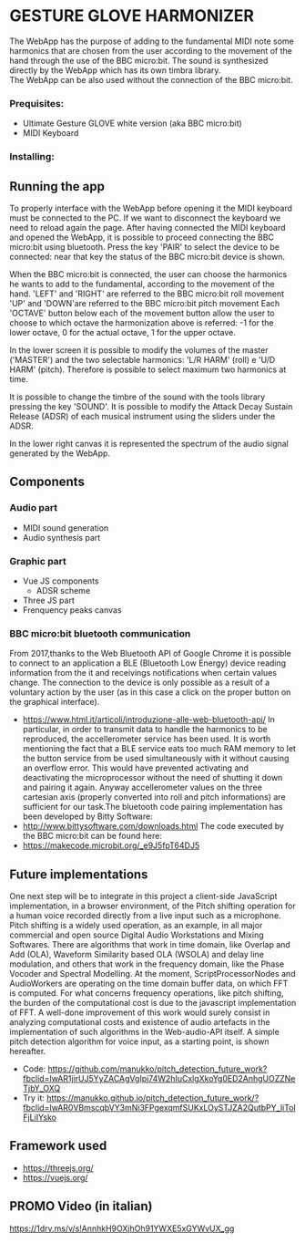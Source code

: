 # GESTURE GLOVE HARMONIZER

The WebApp has the purpose of adding to the fundamental MIDI note some harmonics that are chosen from the user according to the movement of the hand through the use of the BBC micro:bit.
The sound is synthesized directly by the WebApp which has its own timbra library.  
The WebApp can be also used without the connection of the BBC micro:bit.


### Prequisites:
- Ultimate Gesture GLOVE white version (aka BBC micro:bit)
- MIDI Keyboard

### Installing:

## Running the app
To properly interface with the WebApp before opening it the MIDI keyboard must be connected to the PC. If we want to disconnect the keyboard we need to reload again the page. 
After having connected the MIDI keyboard and opened the WebApp, it is possible to proceed connecting the BBC micro:bit using bluetooth.
Press the key 'PAIR' to select the device to be connected: near that key the status of the BBC micro:bit device is shown.

When the BBC micro:bit is connected, the user can choose the harmonics he wants to add to the fundamental, according to the movement of the hand.
'LEFT' and 'RIGHT' are referred to the BBC micro:bit roll movement
'UP' and 'DOWN'are referred to the BBC micro:bit pitch movement
Each 'OCTAVE' button below each of the movement button allow the user to choose to which octave the harmonization above is referred:
-1 for the lower octave, 0 for the actual octave, 1 for the upper octave.

In the lower screen it is possible to modify the volumes of the master ('MASTER') and the two selectable harmonics: 'L/R HARM' (roll)
e 'U/D HARM' (pitch). Therefore is possible to select maximum two harmonics at time.

It is possible to change the timbre of the sound with the tools library pressing the key 'SOUND'.
It is possible to modify the Attack Decay Sustain Release (ADSR) of each musical instrument using the sliders
under the ADSR.

In the lower right canvas it is represented the spectrum of the audio signal generated by the WebApp.

## Components
### Audio part
- MIDI sound generation
- Audio synthesis part

### Graphic part
- Vue JS components
  - ADSR scheme
- Three JS part
- Frenquency peaks canvas

### BBC micro:bit bluetooth communication
From 2017,thanks to the Web Bluetooth API of Google Chrome it is possible to connect to an application a BLE (Bluetooth Low Energy) device reading information from the it and receivings notifications when certain values change. The connection to the device is only possible as a  result of a voluntary action by the user (as in this case a click on the proper button on the graphical interface).
- https://www.html.it/articoli/introduzione-alle-web-bluetooth-api/
In particular, in order to transmit data to handle the harmonics to be reproduced, the accellerometer service has been used. It is worth mentioning the fact that a BLE service eats too much RAM memory to let the button service from be used simultaneously with it without causing an overflow error. This would have prevented activating and deactivating the microprocessor without the need of shutting it down and pairing it again. Anyway accellerometer values on the three cartesian axis (properly converted into roll and pitch informations) are sufficient for our task.The bluetooth code pairing implementation has been developed by Bitty Software:
- http://www.bittysoftware.com/downloads.html
The code executed by the BBC micro:bit can be found here:
- https://makecode.microbit.org/_e9J5fpT64DJ5

## Future implementations
One next step will be to integrate in this project a client-side JavaScript implementation, in a browser environment, of the Pitch shifting operation for a human voice recorded directly from a live input such as a microphone. Pitch shifting is a widely used operation, as an example, in all major commercial and open source Digital Audio Workstations and Mixing Softwares. There are algorithms that work in time domain, like Overlap and Add (OLA), Waveform Similarity based OLA (WSOLA) and delay line modulation, and others that work in the frequency domain, like the Phase Vocoder and Spectral Modelling. At the moment, ScriptProcessorNodes and AudioWorkers are operating on the time domain buffer data, on which FFT is computed. For what concerns frequency operations, like pitch shifting, the burden of the computational cost is due to the javascript implementation of FFT. A well-done improvement of this work would surely consist in analyzing computational costs and existence of audio artefacts in the implementation of such algorithms in the Web-audio-API itself. A simple pitch detection algorithm for voice input, as a starting point, is shown hereafter. 
- Code:
https://github.com/manukko/pitch_detection_future_work?fbclid=IwAR1jirUJ5YyZACAgVgIpi74W2hIuCxlgXkoYg0ED2AnhgUOZZNeTjbY_OXQ
- Try it:
https://manukko.github.io/pitch_detection_future_work/?fbclid=IwAR0VBmscqbVY3mNi3FPgexqmfSUKxLOySTJZA2QutbPY_liTolFjLiIYsko

## Framework used
- https://threejs.org/
- https://vuejs.org/

## PROMO Video (in italian)
https://1drv.ms/v/s!AnnhkH9OXjhOh91YWXE5xGYWvUX_gg
